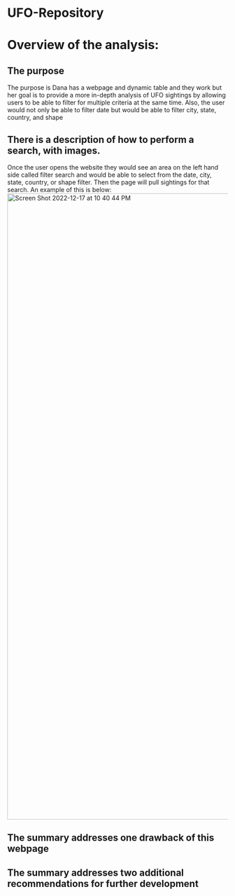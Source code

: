 # UFO-Repository
# Overview of the analysis:

## The purpose 
The purpose is Dana has a webpage and dynamic table and they work but her goal is to provide a more in-depth analysis of UFO sightings by allowing users to be able to filter for multiple criteria at the same time. Also, the user would not only be able to filter date but would be able to filter city, state, country, and shape

## There is a description of how to perform a search, with images. 
Once the user opens the website they would see an area on the left hand side called filter search and would be able to select from the date, city, state, country, or shape filter. Then the page will pull sightings for that search. An example of this is below:
<img width="1429" alt="Screen Shot 2022-12-17 at 10 40 44 PM" src="https://user-images.githubusercontent.com/110268006/208280243-36c712c4-a662-4ba1-93ed-c50ef7543fae.png">

## The summary addresses one drawback of this webpage 

## The summary addresses two additional recommendations for further development 
